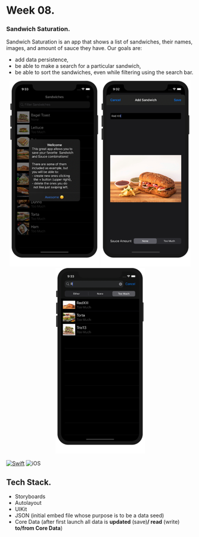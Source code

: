 # Week 08.

### Sandwich Saturation.
Sandwich Saturation is an app that shows a list of sandwiches, their names, images, and amount of sauce they have. Our goals are:  
- add data persistence,  
- be able to make a search for a particular sandwich,
- be able to sort the sandwiches, even while filtering using the search bar.

<p align="center"> <!-- using the assets directory -->
	<img src="/Week08/Assets/pic01.png" height="500"/> 
	<img src="/Week08/Assets/pic02.png" height="500"/>
  <img src="/Week08/Assets/pic03.png" height="500"/>
</p> 

[![Swift](https://img.shields.io/badge/Swift-5.0-orange.svg?longCache=true&style=flat&logo=swift)](https://www.swift.org)
![iOS](https://img.shields.io/badge/iOS-13.2+-lightgrey.svg?longCache=true&?style=plastic&logo=apple)


## Tech Stack.
- Storyboards
- Autolayout
- UIKit
- JSON (initial embed file whose purpose is to be a data seed)
- Core Data (after first launch all data is **updated** (save)**/ read** (write) **to/from Core Data**)  

